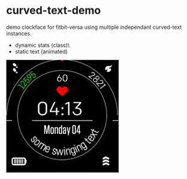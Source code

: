 # curved-text-demo
demo clockface for fitbit-versa using multiple independant curved-text instances.
* dynamic stats (class)\
* static text (animated)

![](curved_text_demo.gif)


